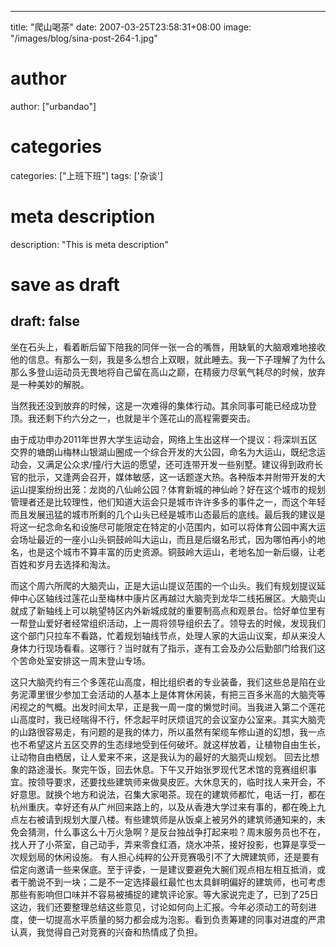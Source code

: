 
---
title: "爬山喝茶"
date: 2007-03-25T23:58:31+08:00
image: "/images/blog/sina-post-264-1.jpg"
# author
author: ["urbandao"]
# categories
categories: ["上班下班"]
tags: ['杂谈']
# meta description
description: "This is meta description"
# save as draft
draft: false
---

坐在石头上，看着断后留下陪我的同伴一张一合的嘴唇，用缺氧的大脑艰难地接收他的信息。有那么一刻，我是多么想合上双眼，就此睡去。我一下子理解了为什么那么多登山运动员无畏地将自己留在高山之巅，在精疲力尽氧气耗尽的时候，放弃是一种美妙的解脱。

当然我还没到放弃的时候，这是一次难得的集体行动。其余同事可能已经成功登顶。我还剩下约六分之一，也就是半个莲花山的高程需要突击。

由于成功申办2011年世界大学生运动会，网络上生出这样一个提议：将深圳五区交界的塘朗山梅林山银湖山圈成一个综合开发的大公园，命名为大运山，既纪念运动会，又满足公众求/撞/行大运的愿望，还可连带开发一些别墅。建议得到政府长官的批示，又逢两会召开，媒体敏感，这一话题遂大热。各种版本并附带开发的大运山提案纷纷出笼：龙岗的八仙岭公园？体育新城的神仙岭？好在这个城市的规划管理者还是比较理性，他们知道大运会只是城市许许多多的事件之一，而这个年轻而且发展迅猛的城市所剩的几个山头已经是城市山态最后的底线。最后我的建议是将这一纪念命名和设施尽可能限定在特定的小范围内，如可以将体育公园中离大运会场址最近的一座小山头铜鼓岭叫大运山，而且是后缀名形式，因为哪怕再小的地名，也是这个城市不算丰富的历史资源。铜鼓岭大运山，老地名加一新后缀，让老百姓和岁月去选择和淘汰。

而这个周六所爬的大脑壳山，正是大运山提议范围的一个山头。我们有规划提议延伸中心区轴线过莲花山至梅林中康片区再越过大脑壳到龙华二线拓展区。大脑壳山就成了新轴线上可以眺望特区内外新城成就的重要制高点和观景台。恰好单位里有一帮登山爱好者经常组织活动，上一周将领导组织去了。领导去的时候，发现我们这个部门只拉车不看路，忙着规划轴线节点，处理人家的大运山议案，却从来没人身体力行现场看看。这哪行？当时就有了指示，遂有工会及办公后勤部门给我们这个苦命处室安排这一周末登山专场。

这只大脑壳约有三个多莲花山高度，相比组织者的专业装备，我们这些总是陷在业务泥潭里很少参加工会活动的人基本上是体育休闲装，有把三百多米高的大脑壳等闲视之的气概。出发时间太早，正是我一周一度的懒觉时间。当我进入第二个莲花山高度时，我已经喘得不行，怀念起平时厌烦诅咒的会议室办公室来。其实大脑壳的山路很容易走，有问题的是我的体力，所以虽然有架缆车修山道的幻想，我一点也不希望这片五区交界的生态绿地受到任何破坏。就这样放着，让植物自由生长，让动物自由栖居，让人爱来不来，这是我认为的最好的大脑壳山规划。
回去比想象的路途漫长。聚完午饭，回去休息。下午又开始张罗现代艺术馆的竞赛组织事宜。按领导要求，还要找些建筑师来做臭皮匠。大休息天的，临时找人来开会，不好意思。就换个地方和说法，召集大家喝茶。现在的建筑师都忙，电话一打，都在杭州重庆。幸好还有从广州回来路上的，以及从香港大学过来有事的，都在晚上九点左右被请到规划大厦八楼。有些建筑师是从饭桌上被另外的建筑师通知来的，未免会猜测，什么事这么十万火急啊？是反台独战争打起来啦？周末服务员也不在，找人开了小茶室，自己动手，弄来零食红酒，烧水冲茶，接好投影，也算是享受一次规划局的休闲设施。
有人担心纯粹的公开竞赛吸引不了大牌建筑师，还是要有偿定向邀请一些来保底。至于评委，一是建议要避免大腕们观点相左相互抵消，或者干脆说不到一块；二是不一定选择最红最忙也太具鲜明偏好的建筑师，也可考虑那些有影响但口味并不容易被捕捉的建筑评论家。等大家说完走了，已到了25日这边，我们还要整理总结这些意见，讨论如何向上汇报。今年必须动工的苛刻进度，使一切提高水平质量的努力都会成为泡影。看到负责筹建的同事对进度的严肃认真，我觉得自己对竞赛的兴奋和热情成了负担。
